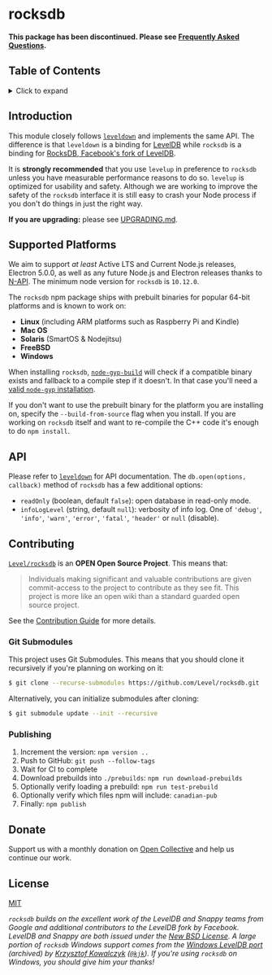 # rocksdb

**This package has been discontinued. Please see [Frequently Asked Questions](https://github.com/Level/community#faq).**

## Table of Contents

<details><summary>Click to expand</summary>

- [Introduction](#introduction)
- [Supported Platforms](#supported-platforms)
- [API](#api)
- [Contributing](#contributing)
  - [Git Submodules](#git-submodules)
  - [Publishing](#publishing)
- [Donate](#donate)
- [License](#license)

</details>

## Introduction

This module closely follows [`leveldown`](https://github.com/Level/leveldown) and implements the same API. The difference is that `leveldown` is a binding for [LevelDB](https://github.com/google/leveldb) while `rocksdb` is a binding for [RocksDB, Facebook's fork of LevelDB](https://github.com/facebook/rocksdb).

It is **strongly recommended** that you use `levelup` in preference to `rocksdb` unless you have measurable performance reasons to do so. `levelup` is optimized for usability and safety. Although we are working to improve the safety of the `rocksdb` interface it is still easy to crash your Node process if you don't do things in just the right way.

**If you are upgrading:** please see [UPGRADING.md](UPGRADING.md).

## Supported Platforms

We aim to support _at least_ Active LTS and Current Node.js releases, Electron 5.0.0, as well as any future Node.js and Electron releases thanks to [N-API](https://nodejs.org/api/n-api.html). The minimum node version for `rocksdb` is `10.12.0`.

The `rocksdb` npm package ships with prebuilt binaries for popular 64-bit platforms and is known to work on:

- **Linux** (including ARM platforms such as Raspberry Pi and Kindle)
- **Mac OS**
- **Solaris** (SmartOS & Nodejitsu)
- **FreeBSD**
- **Windows**

When installing `rocksdb`, [`node-gyp-build`](https://github.com/prebuild/node-gyp-build) will check if a compatible binary exists and fallback to a compile step if it doesn't. In that case you'll need a [valid `node-gyp` installation](https://github.com/nodejs/node-gyp#installation).

If you don't want to use the prebuilt binary for the platform you are installing on, specify the `--build-from-source` flag when you install. If you are working on `rocksdb` itself and want to re-compile the C++ code it's enough to do `npm install`.

## API

Please refer to [`leveldown`](https://github.com/Level/leveldown#api) for API documentation. The `db.open(options, callback)` method of `rocksdb` has a few additional options:

- `readOnly` (boolean, default `false`): open database in read-only mode.
- `infoLogLevel` (string, default `null`): verbosity of info log. One of `'debug'`, `'info'`, `'warn'`, `'error'`, `'fatal'`, `'header'` or `null` (disable).

## Contributing

[`Level/rocksdb`](https://github.com/Level/rocksdb) is an **OPEN Open Source Project**. This means that:

> Individuals making significant and valuable contributions are given commit-access to the project to contribute as they see fit. This project is more like an open wiki than a standard guarded open source project.

See the [Contribution Guide](https://github.com/Level/community/blob/master/CONTRIBUTING.md) for more details.

### Git Submodules

This project uses Git Submodules. This means that you should clone it recursively if you're planning on working on it:

```bash
$ git clone --recurse-submodules https://github.com/Level/rocksdb.git
```

Alternatively, you can initialize submodules after cloning:

```bash
$ git submodule update --init --recursive
```

### Publishing

1. Increment the version: `npm version ..`
2. Push to GitHub: `git push --follow-tags`
3. Wait for CI to complete
4. Download prebuilds into `./prebuilds`: `npm run download-prebuilds`
5. Optionally verify loading a prebuild: `npm run test-prebuild`
6. Optionally verify which files npm will include: `canadian-pub`
7. Finally: `npm publish`

## Donate

Support us with a monthly donation on [Open Collective](https://opencollective.com/level) and help us continue our work.

## License

[MIT](LICENSE)

_`rocksdb` builds on the excellent work of the LevelDB and Snappy teams from Google and additional contributors to the LevelDB fork by Facebook. LevelDB and Snappy are both issued under the [New BSD License](http://opensource.org/licenses/BSD-3-Clause). A large portion of `rocksdb` Windows support comes from the [Windows LevelDB port](http://code.google.com/r/kkowalczyk-leveldb/) (archived) by [Krzysztof Kowalczyk](http://blog.kowalczyk.info/) ([`@kjk`](https://twitter.com/kjk)). If you're using `rocksdb` on Windows, you should give him your thanks!_

[level-badge]: https://leveljs.org/img/badge.svg
